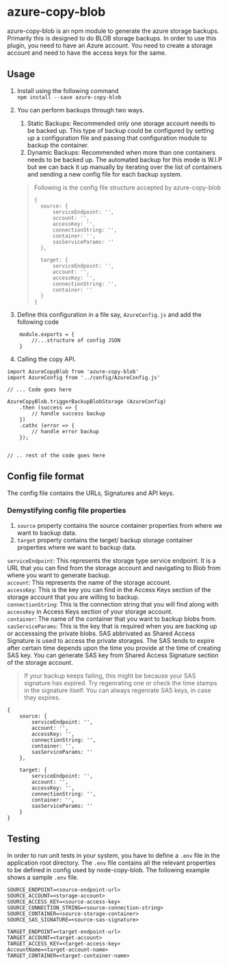 # azure-copy-blob

azure-copy-blob is an npm module to generate the azure storage backups. Primarily this is designed to do BLOB storage backups. In order to use this plugin, you need to have an Azure account. You need to create a storage account  and need to have the access keys for the same. 

## Usage
1. Install using the following command<br/>
`npm install --save azure-copy-blob`
2. You can perform backups through two ways.
	1. Static Backups: Recommended only one storage account needs to be backed up. This type of backup could be configured by setting up a configuration file and passing that configuration module to backup the container.
	2. Dynamic Backups: Recommended when more than one containers needs to be backed up. The automated backup for this mode is W.I.P but we can back it up manually by iterating over the list of containers and sending a new config file for each backup system.
	
	> Following is the config file structure accepted by azure-copy-blob
	>```
	>{
	>	source: {
	>		serviceEndpoint: '',
	>		account: '',
	>		accessKey: '',
	>		connectionString: '',
	>		container: '',
	>		sasServiceParams: ''
	>	},
	>
	>	target: {
	>		serviceEndpoint: '',
	>		account: '',
	>		accessKey: '',
	>		connectionString: '',
	>		container: ''
	>	}
	>}
	>```
3. Define this configuration in a file say, `AzureConfig.js` and add the following code
```
	module.exports = {
		//...structure of config JSON
	}
```
4. Calling the copy API.
```
import AzureCopyBlob from 'azure-copy-blob'
import AzureConfig from '../config/AzureConfig.js'

// ... Code goes here

AzureCopyBlob.triggerBackupBlobStorage (AzureConfig)
	.then (success => {
		// handle success backup
	})
	.cathc (error => {
		// handle error backup
	});


// .. rest of the code goes here
```

## Config file format
The config file contains the URLs, Signatures and API keys.
### Demystifying config file properties
1. `source` property contains the source container properties from where we want to backup data. 
2. `target` property contains the target/ backup storage container properties where we want to backup data.

`serviceEndpoint`: This represents the storage type service endpoint. It is a URL that you can find from the storage account and navigating to Blob from where you want to generate backup.<br/>
`account`: This represents the name of the storage account.<br/>
`accessKey`: This is the key you can find in  the Access Keys section of the storage account that you are willing to backup.<br/>
`connectionString`: This is the connection string that you will find along with `accessKey` in Access Keys section of your storage account.<br/>
`container`: The name of the container that you want to backup blobs from.<br/>
`sasServiceParams`: This is the key that is required when you are backing up or accesssing the private blobs. SAS abbrivated as Shared Access Signature is used to access the private storages. The SAS tends to expire after certain time depends upon the time you provide at the time of creating SAS key. You can generate SAS key from Shared Access Signature section of the storage account. 
> If your backup keeps failing, this might be because your SAS signature has expired. Try regenrating one or check the time stamps in the signature itself. You can always regenrate SAS keys, in case they expires. 

```
{
	source: {
		serviceEndpoint: '',
		account: '',
		accessKey: '',
		connectionString: '',
		container: '',
		sasServiceParams: ''
	},

	target: {
		serviceEndpoint: '',
		account: '',
		accessKey: '',
		connectionString: '',
		container: '',
		sasServiceParams: ''
	}
}
```

## Testing
In order to run unit tests in your system, you have to define a `.env` file in the application root directory. The `.env` file contains all the relevant properties to be defined in config used by node-copy-blob. The following example shows a sample `.env` file.
```
SOURCE_ENDPOINT=<source-endpoint-url> 
SOURCE_ACCOUNT=<storage-account>
SOURCE_ACCESS_KEY=<source-access-key>
SOURCE_CONNECTION_STRING=<source-connection-string>
SOURCE_CONTAINER=<source-storage-container>
SOURCE_SAS_SIGNATURE=<source-sas-signature>

TARGET_ENDPOINT=<target-endpoint-url>
TARGET_ACCOUNT=<target-account>
TARGET_ACCESS_KEY=<target-access-key>
AccountName=<target-account-name>
TARGET_CONTAINER=<target-container-name>


```